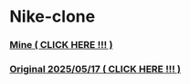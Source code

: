 # Nike-clone

### [Mine ( CLICK HERE !!! ) ](https://01057057kim.github.io/Nike-Clone/)
### [Original 2025/05/17 ( CLICK HERE !!! ) ](https://www.nike.com/ca)

